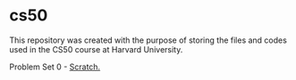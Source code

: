 # cs50
 This repository was created with the purpose of storing the files and codes used in the CS50 course at Harvard University.

 Problem Set 0 - <a href="https://scratch.mit.edu/projects/988266063" target="_blank">Scratch.</a>
